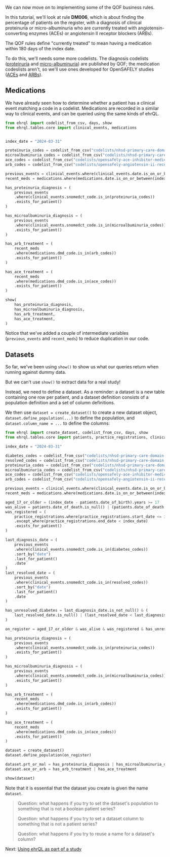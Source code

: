 We can now move on to implementing some of the QOF business rules.

In this tutorial, we'll look at rule **DM006**, which is about finding the percentage of patients on the register, with a diagnosis of clinical proteinuria or micro-albuminuria who are currently treated with angiotensin-converting enzymes (ACEs) or angiotensin II receptor blockers (ARBs).

The QOF rules define "currently treated" to mean having a medication within 180 days of the index date.

To do this, we'll needs some more codelists.
The diagnosis codelists ([proteinuria][1] and [micro-albuminuria][2]) are published by QOF; the medication codeslists aren't, so we'll use ones developed for OpenSAFELY studies ([ACEs][3] and [ARBs][4]).

## Medications

We have already seen how to determine whether a patient has a clinical event matching a code in a codelist.
Medications are recorded in a similar way to clinical events, and can be queried using the same kinds of ehrQL.

```py
from ehrql import codelist_from_csv, days, show
from ehrql.tables.core import clinical_events, medications


index_date = "2024-03-31"

proteinuria_codes = codelist_from_csv("codelists/nhsd-primary-care-domain-refsets-prt_cod.csv", column="code")
microalbuminuria_codes = codelist_from_csv("codelists/nhsd-primary-care-domain-refsets-mal_cod.csv", column="code")
ace_codes = codelist_from_csv("codelists/opensafely-ace-inhibitor-medications.csv", column="code")
arb_codes = codelist_from_csv("codelists/opensafely-angiotensin-ii-receptor-blockers-arbs.csv", column="code")

previous_events = clinical_events.where(clinical_events.date.is_on_or_before(index_date))
recent_meds = medications.where(medications.date.is_on_or_between(index_date - days(180), index_date))

has_proteinuria_diagnosis = (
    previous_events
    .where(clinical_events.snomedct_code.is_in(proteinuria_codes))
    .exists_for_patient()
)

has_microalbuminuria_diagnosis = (
    previous_events
    .where(clinical_events.snomedct_code.is_in(microalbuminuria_codes))
    .exists_for_patient()
)

has_arb_treatment = (
    recent_meds
    .where(medications.dmd_code.is_in(arb_codes))
    .exists_for_patient()
)

has_ace_treatment = (
    recent_meds
    .where(medications.dmd_code.is_in(ace_codes))
    .exists_for_patient()
)

show(
    has_proteinuria_diagnosis,
    has_microalbuminuria_diagnosis,
    has_arb_treatment,
    has_ace_treatment,
)
```

Notice that we've added a couple of intermediate variables (`previous_events` and `recent_meds`) to reduce duplication in our code.

## Datasets

So far, we've been using `show()` to show us what our queries return when running against dummy data.

But we can't use `show()` to extract data for a real study!

Instead, we need to define a dataset.  As a reminder: a dataset is a new table containing one row per patient, and a dataset definition consists of a population definition and a set of column definitions.

We then use `dataset = create_dataset()` to create a new dataset object, `dataset.define_population(...)` to define the population, and `dataset.column_name = ...` to define the columns:


```py
from ehrql import create_dataset, codelist_from_csv, days, show
from ehrql.tables.core import patients, practice_registrations, clinical_events, medications

index_date = "2024-03-31"

diabetes_codes = codelist_from_csv("codelists/nhsd-primary-care-domain-refsets-dm_cod.csv", column="code")
resolved_codes = codelist_from_csv("codelists/nhsd-primary-care-domain-refsets-dmres_cod.csv", column="code")
proteinuria_codes = codelist_from_csv("codelists/nhsd-primary-care-domain-refsets-prt_cod.csv", column="code")
microalbuminuria_codes = codelist_from_csv("codelists/nhsd-primary-care-domain-refsets-mal_cod.csv", column="code")
ace_codes = codelist_from_csv("codelists/opensafely-ace-inhibitor-medications.csv", column="code")
arb_codes = codelist_from_csv("codelists/opensafely-angiotensin-ii-receptor-blockers-arbs.csv", column="code")

previous_events = clinical_events.where(clinical_events.date.is_on_or_before(index_date))
recent_meds = medications.where(medications.date.is_on_or_between(index_date - days(180), index_date))

aged_17_or_older = (index_date - patients.date_of_birth).years >= 17
was_alive = patients.date_of_death.is_null() | (patients.date_of_death < index_date)
was_registered = (
    practice_registrations.where(practice_registrations.start_date <= index_date)
    .except_where(practice_registrations.end_date < index_date)
    .exists_for_patient()
)

last_diagnosis_date = (
    previous_events
    .where(clinical_events.snomedct_code.is_in(diabetes_codes))
    .sort_by("date")
    .last_for_patient()
    .date
)
last_resolved_date = (
    previous_events
    .where(clinical_events.snomedct_code.is_in(resolved_codes))
    .sort_by("date")
    .last_for_patient()
    .date
)

has_unresolved_diabetes = last_diagnosis_date.is_not_null() & (
    last_resolved_date.is_null() | (last_resolved_date < last_diagnosis_date)
)

on_register = aged_17_or_older & was_alive & was_registered & has_unresolved_diabetes

has_proteinuria_diagnosis = (
    previous_events
    .where(clinical_events.snomedct_code.is_in(proteinuria_codes))
    .exists_for_patient()
)

has_microalbuminuria_diagnosis = (
    previous_events
    .where(clinical_events.snomedct_code.is_in(microalbuminuria_codes))
    .exists_for_patient()
)

has_arb_treatment = (
    recent_meds
    .where(medications.dmd_code.is_in(arb_codes))
    .exists_for_patient()
)

has_ace_treatment = (
    recent_meds
    .where(medications.dmd_code.is_in(ace_codes))
    .exists_for_patient()
)

dataset = create_dataset()
dataset.define_population(on_register)

dataset.prt_or_mal = has_proteinuria_diagnosis | has_microalbuminuria_diagnosis
dataset.ace_or_arb = has_arb_treatment | has_ace_treatment

show(dataset)
```

Note that it is essential that the dataset you create is given the name `dataset`.

> Question: what happens if you try to set the dataset's population to something that is not a boolean patient series?
>
> Question: what happens if you try to set a dataset column to something that is not a patient series?
>
> Question: what happens if you try to reuse a name for a dataset's column?

Next: [Using ehrQL as part of a study](../using-ehrql-as-part-of-a-study/index.md)

[1]: https://www.opencodelists.org/codelist/nhsd-primary-care-domain-refsets/prt_cod/
[2]: https://www.opencodelists.org/codelist/nhsd-primary-care-domain-refsets/mal_cod/
[3]: https://www.opencodelists.org/codelist/opensafely/ace-inhibitor-medications/
[4]: https://www.opencodelists.org/codelist/opensafely/angiotensin-ii-receptor-blockers-arbs/
